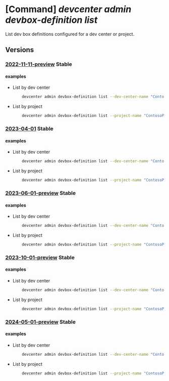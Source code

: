 # [Command] _devcenter admin devbox-definition list_

List dev box definitions configured for a dev center or project.

## Versions

### [2022-11-11-preview](/Resources/mgmt-plane/L3N1YnNjcmlwdGlvbnMve30vcmVzb3VyY2Vncm91cHMve30vcHJvdmlkZXJzL21pY3Jvc29mdC5kZXZjZW50ZXIvZGV2Y2VudGVycy97fS9kZXZib3hkZWZpbml0aW9ucw==/2022-11-11-preview.xml) **Stable**

<!-- mgmt-plane /subscriptions/{}/resourcegroups/{}/providers/microsoft.devcenter/devcenters/{}/devboxdefinitions 2022-11-11-preview -->
<!-- mgmt-plane /subscriptions/{}/resourcegroups/{}/providers/microsoft.devcenter/projects/{}/devboxdefinitions 2022-11-11-preview -->

#### examples

- List by dev center
    ```bash
        devcenter admin devbox-definition list --dev-center-name "Contoso" --resource-group "rg1"
    ```

- List by project
    ```bash
        devcenter admin devbox-definition list --project-name "ContosoProject" --resource-group "rg1"
    ```

### [2023-04-01](/Resources/mgmt-plane/L3N1YnNjcmlwdGlvbnMve30vcmVzb3VyY2Vncm91cHMve30vcHJvdmlkZXJzL21pY3Jvc29mdC5kZXZjZW50ZXIvZGV2Y2VudGVycy97fS9kZXZib3hkZWZpbml0aW9ucw==/2023-04-01.xml) **Stable**

<!-- mgmt-plane /subscriptions/{}/resourcegroups/{}/providers/microsoft.devcenter/devcenters/{}/devboxdefinitions 2023-04-01 -->
<!-- mgmt-plane /subscriptions/{}/resourcegroups/{}/providers/microsoft.devcenter/projects/{}/devboxdefinitions 2023-04-01 -->

#### examples

- List by dev center
    ```bash
        devcenter admin devbox-definition list --dev-center-name "Contoso" --resource-group "rg1"
    ```

- List by project
    ```bash
        devcenter admin devbox-definition list --project-name "ContosoProject" --resource-group "rg1"
    ```

### [2023-06-01-preview](/Resources/mgmt-plane/L3N1YnNjcmlwdGlvbnMve30vcmVzb3VyY2Vncm91cHMve30vcHJvdmlkZXJzL21pY3Jvc29mdC5kZXZjZW50ZXIvZGV2Y2VudGVycy97fS9kZXZib3hkZWZpbml0aW9ucw==/2023-06-01-preview.xml) **Stable**

<!-- mgmt-plane /subscriptions/{}/resourcegroups/{}/providers/microsoft.devcenter/devcenters/{}/devboxdefinitions 2023-06-01-preview -->
<!-- mgmt-plane /subscriptions/{}/resourcegroups/{}/providers/microsoft.devcenter/projects/{}/devboxdefinitions 2023-06-01-preview -->

#### examples

- List by dev center
    ```bash
        devcenter admin devbox-definition list --dev-center-name "Contoso" --resource-group "rg1"
    ```

- List by project
    ```bash
        devcenter admin devbox-definition list --project-name "ContosoProject" --resource-group "rg1"
    ```

### [2023-10-01-preview](/Resources/mgmt-plane/L3N1YnNjcmlwdGlvbnMve30vcmVzb3VyY2Vncm91cHMve30vcHJvdmlkZXJzL21pY3Jvc29mdC5kZXZjZW50ZXIvZGV2Y2VudGVycy97fS9kZXZib3hkZWZpbml0aW9ucw==/2023-10-01-preview.xml) **Stable**

<!-- mgmt-plane /subscriptions/{}/resourcegroups/{}/providers/microsoft.devcenter/devcenters/{}/devboxdefinitions 2023-10-01-preview -->
<!-- mgmt-plane /subscriptions/{}/resourcegroups/{}/providers/microsoft.devcenter/projects/{}/devboxdefinitions 2023-10-01-preview -->

#### examples

- List by dev center
    ```bash
        devcenter admin devbox-definition list --dev-center-name "Contoso" --resource-group "rg1"
    ```

- List by project
    ```bash
        devcenter admin devbox-definition list --project-name "ContosoProject" --resource-group "rg1"
    ```

### [2024-05-01-preview](/Resources/mgmt-plane/L3N1YnNjcmlwdGlvbnMve30vcmVzb3VyY2Vncm91cHMve30vcHJvdmlkZXJzL21pY3Jvc29mdC5kZXZjZW50ZXIvZGV2Y2VudGVycy97fS9kZXZib3hkZWZpbml0aW9ucw==/2024-05-01-preview.xml) **Stable**

<!-- mgmt-plane /subscriptions/{}/resourcegroups/{}/providers/microsoft.devcenter/devcenters/{}/devboxdefinitions 2024-05-01-preview -->
<!-- mgmt-plane /subscriptions/{}/resourcegroups/{}/providers/microsoft.devcenter/projects/{}/devboxdefinitions 2024-05-01-preview -->

#### examples

- List by dev center
    ```bash
        devcenter admin devbox-definition list --dev-center-name "Contoso" --resource-group "rg1"
    ```

- List by project
    ```bash
        devcenter admin devbox-definition list --project-name "ContosoProject" --resource-group "rg1"
    ```
